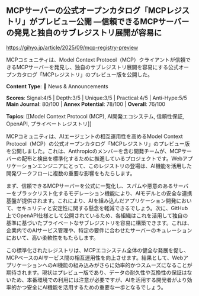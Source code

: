 ## MCPサーバーの公式オープンカタログ「MCPレジストリ」がプレビュー公開 ―信頼できるMCPサーバーの発見と独自のサブレジストリ展開が容易に

https://gihyo.jp/article/2025/09/mcp-registry-preview

MCPコミュニティは、Model Context Protocol（MCP）クライアントが信頼できるMCPサーバーを発見し、独自のサブレジストリ展開を容易にする公式オープンカタログ「MCPレジストリ」のプレビュー版を公開した。

**Content Type**: 📰 News & Announcements

**Scores**: Signal:4/5 | Depth:3/5 | Unique:3/5 | Practical:4/5 | Anti-Hype:5/5
**Main Journal**: 80/100 | **Annex Potential**: 78/100 | **Overall**: 76/100

**Topics**: [[Model Context Protocol (MCP), AI開発エコシステム, 信頼性保証, OpenAPI, プライベートレジストリ]]

MCPコミュニティは、AIエージェントの相互運用性を高めるModel Context Protocol（MCP）の公式オープンカタログ「MCPレジストリ」のプレビュー版を公開しました。これは、Anthropicのメンバーを含む開発チームが、MCPサーバーの配布と検出を標準化するために推進しているプロジェクトです。Webアプリケーションエンジニアにとって、このレジストリの登場は、AI機能を活用した開発ワークフローに複数の重要な影響をもたらします。

まず、信頼できるMCPサーバーを公式に一覧化し、スパムや悪意のあるサーバーをブラックリスト化するモデレーション機能により、AIモデルとの安全な連携基盤が提供されます。これにより、AIを組み込んだアプリケーション開発において、セキュリティと安定性に関する懸念を軽減できるでしょう。次に、GitHub上でOpenAPI仕様として公開されているため、各組織はこれを活用して独自の基準に基づいたプライベートなサブレジストリを容易に構築できます。これは、企業内でのAIサービス管理や、特定の要件に合わせたサーバーのキュレーションにおいて、高い柔軟性をもたらします。

この標準化されたレジストリは、MCPエコシステム全体の健全な発展を促し、MCPベースのAIサービス間の相互運用性を向上させます。結果として、WebアプリケーションへのAI機能の組み込みがさらに効率的かつスムーズになることが期待されます。現状はプレビュー版であり、データの耐久性や互換性の保証はないため、本番環境での利用には注意が必要ですが、AIを活用する開発者がより効率的かつ安全にAI機能を活用するための重要な一歩となるでしょう。